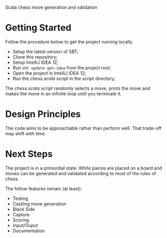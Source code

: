 Scala chess move generation and validation

Getting Started
===============

Follow the procedure below to get the project running locally.

* Setup the latest version of SBT;
* Clone this repository;
* Setup IntelliJ IDEA 12;
* Run `sbt update gen-idea` from the project root;
* Open the project in IntelliJ IDEA 12;
* Run the *chess.scala* script in the *script* directory; 

The *chess.scala* script randomly selects a move, prints the move and makes the move in an infinite loop until you terminate it.

Design Principles
=================

The code aims to be approachable rather than perform well. That trade-off may shift with time.

Next Steps
==========

The project is in a primordial state. White pieces are placed on a board and moves can be generated and validated according to most of the rules of chess. 

The follow features remain (at least):

* Testing
* Castling move generation
* Black Side
* Capture
* Scoring
* Input/Ouput
* Documentation
